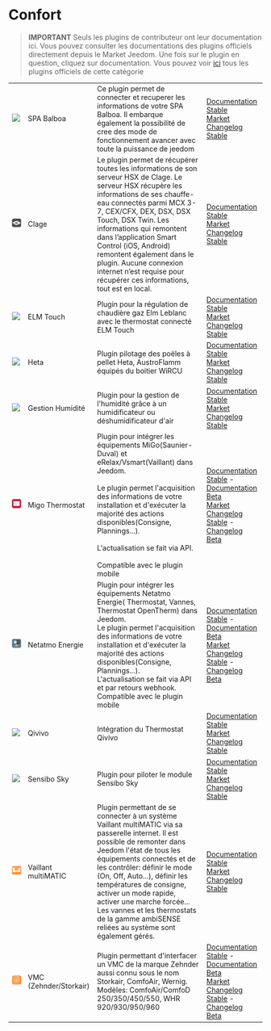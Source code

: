 
# Confort


>**IMPORTANT**
>Seuls les plugins de contributeur ont leur documentation ici. Vous pouvez consulter les documentations des plugins officiels directement depuis le Market Jeedom. Une fois sur le plugin en question, cliquez sur documentation.
>Vous pouvez voir [ici](https://market.jeedom.com/index.php?v=d&p=market&type=plugin&categorie=wellness) tous les plugins officiels de cette catégorie


| | | | |
|--- | --- | --- | ---|
|<img src="balboa/balboa_icon.png" class="pluginLogo" width="100" />|SPA Balboa|Ce plugin permet de connecter et recuperer les informations de votre SPA Balboa. Il embarque également la possibilité de cree des mode de fonctionnement avancer avec toute la puissance de jeedom|[Documentation Stable](https://mika-nt28.github.io/Documentations/balboa/fr_FR/)<br/>[Market](https://market.jeedom.com/index.php?v=d&p=market_display&id=3712)<br/>[Changelog Stable](https://mika-nt28.github.io/Documentations/balboa/fr_FR/changelog)|
|<img src="clage/clage_icon.png" class="pluginLogo" width="100" />|Clage|Le plugin permet de récupérer toutes les informations de son serveur HSX de Clage. Le serveur HSX récupère les informations de ses chauffe-eau connectés parmi MCX 3-7, CEX/CFX, DEX, DSX, DSX Touch, DSX Twin. Les informations qui remontent dans l’application Smart Control (iOS, Android) remontent également dans le plugin. Aucune connexion internet n’est requise pour récupérer ces informations, tout est en local.|[Documentation Stable](https://flobul-domotique.fr/presentation-et-documentation-du-plugin-clage-pour-jeedom/)<br/>[Market](https://market.jeedom.com/index.php?v=d&p=market_display&id=4303)<br/>[Changelog Stable](https://flobul-domotique.fr/liste-des-versions-du-plugin-clage-pour-jeedom/)|
|<img src="elmtouch/elmtouch_icon.png" class="pluginLogo" width="100" />|ELM Touch|Plugin pour la régulation de chaudière gaz Elm Leblanc avec le thermostat connecté ELM Touch|[Documentation Stable](https://jmvedrine.github.io/jeedom-elmtouch/fr_FR/)<br/>[Market](https://market.jeedom.com/index.php?v=d&p=market_display&id=3281)<br/>[Changelog Stable](https://jmvedrine.github.io/jeedom-elmtouch/fr_FR/changelog)|
|<img src="heta/heta_icon.png" class="pluginLogo" width="100" />|Heta|Plugin pilotage des poëles à pellet Heta, AustroFlamm équipés du boitier WiRCU|[Documentation Stable](https://edeweerdt.github.io/jeedom_heta/fr_FR/)<br/>[Market](https://market.jeedom.com/index.php?v=d&p=market_display&id=3646)<br/>[Changelog Stable](https://edeweerdt.github.io/jeedom_heta/fr_FR/changelog)|
|<img src="humidity/humidity_icon.png" class="pluginLogo" width="100" />|Gestion Humidité|Plugin pour la gestion de l'humidité grâce à un humidificateur ou déshumidificateur d'air|[Documentation Stable](https://agp42.github.io/humidity/fr_FR/)<br/>[Market](https://market.jeedom.com/index.php?v=d&p=market_display&id=3978)<br/>[Changelog Stable](https://agp42.github.io/humidity/fr_FR/changelog)|
|<img src="migoThermostat/migoThermostat_icon.png" class="pluginLogo" width="100" />|Migo Thermostat| Plugin pour intégrer les équipements MiGo(Saunier-Duval) et eRelax/Vsmart(Vaillant) dans Jeedom.<br/><br/> Le plugin permet l'acquisition des informations de votre installation et d'exécuter la majorité des actions disponibles(Consigne, Plannings...).<br/><br/> L'actualisation se fait via API.<br/><br/> Compatible avec le plugin mobile|[Documentation Stable](https://limad.github.io/plugins-docs/plugin-migoThermostat/fr_FR/) - [Documentation Beta](https://limad.github.io/plugins-docs/plugin-migoThermostat/fr_FR/)<br/>[Market](https://market.jeedom.com/index.php?v=d&p=market_display&id=3447)<br/>[Changelog Stable](https://limad.github.io/plugins-docs/plugin-migoThermostat/fr_FR/changelog) - [Changelog Beta](https://limad.github.io/plugins-docs/plugin-migoThermostat/fr_FR/changelog)|
|<img src="naEnergie/naEnergie_icon.png" class="pluginLogo" width="100" />|Netatmo Energie| Plugin pour intégrer les équipements Netatmo Energie( Thermostat, Vannes, Thermostat OpenTherm) dans Jeedom.<br/>Le plugin permet l'acquisition des informations de  votre installation et d'exécuter la majorité des actions disponibles(Consigne, Plannings...).<br/>L'actualisation se fait via API et par retours webhook.<br/>Compatible avec le plugin mobile|[Documentation Stable](https://limad.github.io/plugins-docs/plugin-naEnergie/fr_FR/) - [Documentation Beta](https://limad.github.io/plugins-docs/plugin-naEnergie/fr_FR/)<br/>[Market](https://market.jeedom.com/index.php?v=d&p=market_display&id=3958)<br/>[Changelog Stable](https://limad.github.io/plugins-docs/plugin-naEnergie/fr_FR/changelog) - [Changelog Beta](https://limad.github.io/plugins-docs/plugin-naEnergie/fr_FR/changelog)|
|<img src="qivivo/qivivo_icon.png" class="pluginLogo" width="100" />|Qivivo|Intégration du Thermostat Qivivo|[Documentation Stable](https://kiboost.github.io/jeedom_docs/plugins/qivivo/fr_FR/)<br/>[Market](https://market.jeedom.com/index.php?v=d&p=market_display&id=3551)<br/>[Changelog Stable](https://kiboost.github.io/jeedom_docs/plugins/qivivo/fr_FR/changelog.html)|
|<img src="sensibosky/sensibosky_icon.png" class="pluginLogo" width="100" />|Sensibo Sky|Plugin pour piloter le module Sensibo Sky|[Documentation Stable](https://rombautsdidier.github.io/sensibosky/fr_FR/)<br/>[Market](https://market.jeedom.com/index.php?v=d&p=market_display&id=4015)<br/>[Changelog Stable](https://rombautsdidier.github.io/sensibosky/fr_FR/changelog)|
|<img src="vaillantmultimatic/vaillantmultimatic_icon.png" class="pluginLogo" width="100" />|Vaillant multiMATIC|Plugin permettant de se connecter à un système Vaillant multiMATIC via sa passerelle internet. Il est possible de remonter dans Jeedom l'état de tous les équipements connectés et de les contrôler: définir le mode (On, Off, Auto...), définir les températures de consigne, activer un mode rapide, activer une marche forcée... Les vannes et les thermostats de la gamme ambiSENSE reliées au système sont également gérés.|[Documentation Stable](https://mips2648.github.io/jeedom-plugins-docs/vaillantmultimatic/fr_FR/)<br/>[Market](https://market.jeedom.com/index.php?v=d&p=market_display&id=4164)<br/>[Changelog Stable](https://mips2648.github.io/jeedom-plugins-docs/vaillantmultimatic/fr_FR/changelog)|
|<img src="vmczehnder/vmczehnder_icon.png" class="pluginLogo" width="100" />|VMC (Zehnder/Storkair)|Plugin permettant d'interfacer un VMC de la marque Zehnder aussi connu sous le nom Storkair, ComfoAir, Wernig. Modèles: ComfoAir/ComfoD 250/350/450/550, WHR 920/930/950/960|[Documentation Stable](https://mips2648.github.io/jeedom-plugins-docs/vmczehnder/fr_FR/) - [Documentation Beta](https://mips2648.github.io/jeedom-plugins-docs/vmczehnder/fr_FR/)<br/>[Market](https://market.jeedom.com/index.php?v=d&p=market_display&id=3605)<br/>[Changelog Stable](https://mips2648.github.io/jeedom-plugins-docs/vmczehnder/fr_FR/changelog) - [Changelog Beta](https://mips2648.github.io/jeedom-plugins-docs/vmczehnder/fr_FR/changelog)|
